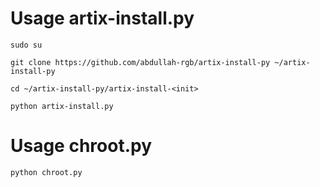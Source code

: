 # Usage artix-install.py

```shell
sudo su

git clone https://github.com/abdullah-rgb/artix-install-py ~/artix-install-py

cd ~/artix-install-py/artix-install-<init>

python artix-install.py
```
# Usage chroot.py

```shell
python chroot.py
```
